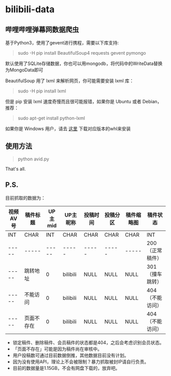 bilibili-data
===
哔哩哔哩弹幕网数据爬虫
---

基于Python3，使用了gevent进行携程，需要以下库支持:  
> sudo -H pip install BeautifulSoup4 requests gevent pymongo  

默认使用了SQLite存储数据，你也可以用mongodb，将代码中的WriteData替换为MongoData即可

BeautifulSoup 用了 lxml 来解析网页，你可能需要安装 lxml 库：  
> sudo -H pip install lxml  

但是 pip 安装 lxml 速度奇慢而且很可能报错，如果你是 Ubuntu 或者 Debian，推荐：  
> sudo apt-get install python-lxml

如果你是 Windows 用户，请去 [这里](http://www.lfd.uci.edu/~gohlke/pythonlibs/#lxml) 下载对应版本的whl来安装

使用方法
---

> python avid.py

That's all.

P.S.
---
目前抓取的数据为：

| 视频AV号 | 稿件标题 | UP主mid | UP主昵称 | 投稿时间 | 投稿分区 | 稿件缩略图 | 稿件状态 |
 ----- | ----- | ----- | ----- | ----- | ----- | ----- | ----- |
| INT | CHAR | INT | CHAR | CHAR | CHAR | CHAR | INT |
| ----- | ----- | ----- | ----- | ----- | ----- | ----- | 200（正常稿件） |
| ----- | 跳转地址 | 0 | bilibili | NULL | NULL | NULL | 301（撞车跳转） |
| ----- | 不能访问 | 0 | bilibili | NULL | NULL | NULL | 404（不能访问） |
| ----- | 页面不存在 | 0 | bilibili | NULL | NULL | NULL | 404（不能访问） |

* 锁定稿件、删除稿件、会员稿件的状态都是404，之后会考虑识别会员状态。
* 「页面不存在」可能是因为稿件尚在审核中。
* 用户投稿数可通过目前数据倒推，其他数据目前没有计划。
* 因为没有使用API，理论上不会被限制？暴力抓取被封IP请自行负责。
* 目前的数据量是1.15GB，不会有网盘下载的，放弃吧。